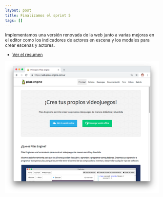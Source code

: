 ```yaml
---
layout: post
title: Finalizamos el sprint 5
tags: []
---
```


Implementamos una versión renovada de la web junto a varias mejoras en el editor como los indicadores de actores en escena y los modales para crear escenas y actores.

- [Ver el resumen](http://foro.pilas-engine.com.ar/t/resumen-del-sprint-05/1592)

![](/assets/noticias/sprint-05.png)
